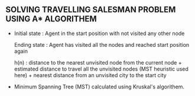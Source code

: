 SOLVING TRAVELLING SALESMAN PROBLEM USING A* ALGORITHEM
-------------------------------------------------------

*   Initial state : Agent in the start position with not visited any other node

    Ending state : Agent has visited all the nodes and reached start position again

    h(n)    : distance to the nearest unvisited node from the current node + estimated distance to travel all the unvisited nodes (MST heuristic used here) + nearest distance from an unvisited city to the start city

*   Minimum Spanning Tree (MST) calculated using Kruskal's algorithem.